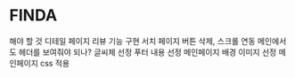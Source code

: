 # FINDA

해야 할 것
디테일 페이지 리뷰 기능 구현
서치 페이지 버튼 삭제, 스크롤 연동 
메인에서도 헤더를 보여줘야 되나?
글씨체 선정
푸터 내용 선정
메인페이지 배경 이미지 선정
메인페이지 css 적용